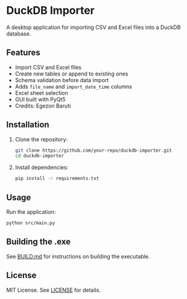 # DuckDB Importer

A desktop application for importing CSV and Excel files into a DuckDB database.

## Features
- Import CSV and Excel files
- Create new tables or append to existing ones
- Schema validation before data import
- Adds `file_name` and `import_date_time` columns
- Excel sheet selection
- GUI built with PyQt5
- Credits: Egezon Baruti

## Installation
1. Clone the repository:
   ```bash
   git clone https://github.com/your-repo/duckdb-importer.git
   cd duckdb-importer
   ```
2. Install dependencies:
   ```bash
   pip install -r requirements.txt
   ```

## Usage
Run the application:
```bash
python src/main.py
```

## Building the .exe
See [BUILD.md](docs/BUILD.md) for instructions on building the executable.

## License
MIT License. See [LICENSE](LICENSE) for details.